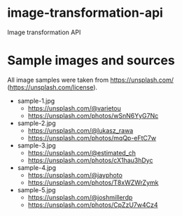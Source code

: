 # image-transformation-api
Image transformation API

# Sample images and sources
All image samples were taken from https://unsplash.com/ (https://unsplash.com/license).

* sample-1.jpg
    * https://unsplash.com/@varietou
    * https://unsplash.com/photos/wSnN6YyG7Nc
* sample-2.jpg
    * https://unsplash.com/@lukasz_rawa
    * https://unsplash.com/photos/mqQp-eFtC7w
* sample-3.jpg
    * https://unsplash.com/@estimated_ch
    * https://unsplash.com/photos/cX1hau3hDyc
* sample-4.jpg
    * https://unsplash.com/@jayphoto
    * https://unsplash.com/photos/T8xWZWrZymk
* sample-5.jpg
    * https://unsplash.com/@joshmillerdp
    * https://unsplash.com/photos/CpZzU7w4Cz4




